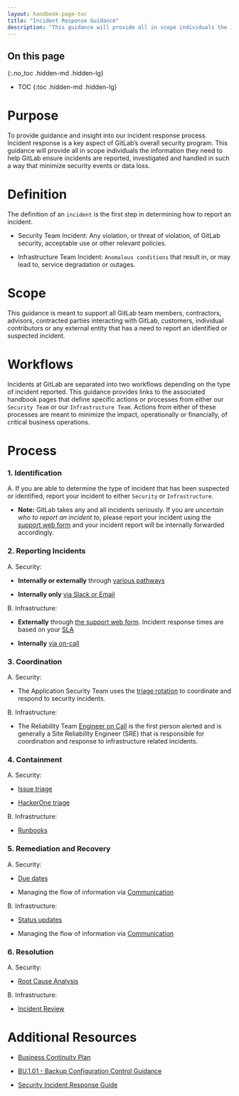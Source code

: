 ```yaml
---
layout: handbook-page-toc
title: "Incident Response Guidance"
description: "This guidance will provide all in scope individuals the information they need to help GitLab ensure incidents are reported, investigated and handled."
---
```


## On this page
{:.no_toc .hidden-md .hidden-lg}

- TOC
{:toc .hidden-md .hidden-lg}

# Purpose
To provide guidance and insight into our incident response process. Incident response is a key aspect of GitLab’s overall security program. This guidance will provide all in scope individuals the information they need to help GitLab ensure incidents are reported, investigated and handled in such a way that minimize security events or data loss. 

# Definition
The definition of an `incident` is the first step in determining how to report an incident. 

* Security Team Incident: Any violation, or threat of violation, of GitLab security, acceptable use or other relevant policies.

* Infrastructure Team Incident: `Anomalous conditions` that result in, or may lead to, service degradation or outages.

# Scope
This guidance is meant to support all GitLab team members, contractors, advisors, contracted parties interacting with GitLab, customers, individual contributors or any external entity that has a need to report an identified or suspected incident.

# Workflows
Incidents at GitLab are separated into two workflows depending on the type of incident reported. This guidance provides links to the associated handbook pages that define specific actions or processes from either our `Security Team` or our `Infrastructure Team`. Actions from either of these processes are meant to minimize the impact, operationally or financially, of critical business operations.

# Process

### 1. Identification

   A. If you are able to determine the type of incident that has been suspected or identified, report your incident to either `Security` or `Infrastructure`.

   * **Note:** GitLab takes any and all incidents seriously. If you are *uncertain who to report an incident to*, please report your incident using the [support web form](https://support.gitlab.com/hc/en-us) and your incident report will be internally forwarded accordingly.

### 2. Reporting Incidents

   A. Security:

   * **Internally or externally** through [various pathways](/handbook/security/#vulnerability-reports-and-hackerone)

   * **Internally only** [via Slack or Email](/handbook/security/security-operations/sirt/engaging-security-on-call.html)

   B. Infrastructure:

   * **Externally** through [the support web form](https://support.gitlab.com/hc/en-us). Incident response times are based on your [SLA](https://about.gitlab.com/support/#priority-support)
   
   * **Internally** [via on-call](/handbook/on-call/)

### 3. Coordination

   A. Security:

   * The Application Security Team uses the [triage rotation](/handbook/security/#triage-rotation) to coordinate and respond to security incidents.

   B. Infrastructure:

   * The Reliability Team [Engineer on Call](/handbook/engineering/infrastructure/incident-management/#roles-and-responsibilities) is the first person alerted and is generally a Site Reliability Engineer (SRE) that is responsible for coordination and response to infrastructure related incidents.

### 4. Containment

   A. Security:

   * [Issue triage](/handbook/security/#issue-triage)

   * [HackerOne triage](/handbook/security/security-engineering/application-security/runbooks/hackerone-process.html)

   B. Infrastructure:

   * [Runbooks](/handbook/engineering/infrastructure/incident-management/#runbooks) 

### 5. Remediation and Recovery

   A. Security:

   *  [Due dates](/handbook/security/#due-date-on-security-issues)

   * Managing the flow of information via [Communication](/handbook/security/security-operations/sirt/security-incident-communication-plan.html#communicating-internally)

   B. Infrastructure:

   *  [Status updates](/handbook/engineering/infrastructure/incident-management/#status)

   * Managing the flow of information via [Communication](/handbook/engineering/infrastructure/incident-management/#communication)

### 6. Resolution

   A. Security:

   * [Root Cause Analysis](/handbook/engineering/root-cause-analysis/)

   B. Infrastructure:

   * [Incident Review](/handbook/engineering/infrastructure/incident-review/)

# Additional Resources

* [Business Continuity Plan](/handbook/business-technology/gitlab-business-continuity-plan/)

* [BU.1.01 - Backup Configuration Control Guidance](/handbook/security/security-assurance/security-compliance/guidance/business-continuity-and-disaster-recovery.html)

* [Security Incident Response Guide](/handbook/security/security-operations/sirt/sec-incident-response.html)
